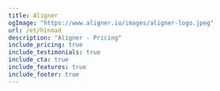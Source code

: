 ```yaml
---
title: Aligner
ogImage: "https://www.aligner.io/images/aligner-logo.jpeg"
url: /et/hinnad
description: "Aligner - Pricing"
include_pricing: true
include_testimonials: true
include_cta: true
include_features: true
include_footer: true
---
```

